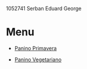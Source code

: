 1052741 Serban Eduard George
# Menu

- [Panino Primavera](primavera.md)

- [Panino Vegetariano](vegetariano.md)

